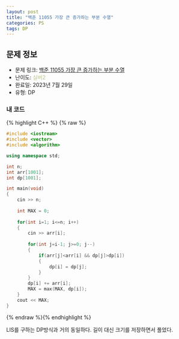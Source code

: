 ```yaml
---
layout: post
title: "백준 11055 가장 큰 증가하는 부분 수열"
categories: PS
tags: DP
---
```


## 문제 정보
- 문제 링크: [백준 11055 가장 큰 증가하는 부분 수열](https://www.acmicpc.net/problem/11055)
- 난이도: <span style="color:#B5C78A">실버2</span>
- 완료일: 2023년 7월 29일
- 유형: DP

### 내 코드

{% highlight C++ %} {% raw %}
```C++
#include <iostream>
#include <vector>
#include <algorithm>

using namespace std;

int n;
int arr[1001];
int dp[1001];

int main(void)
{
	cin >> n;
	
	int MAX = 0;
	
	for(int i=1; i<=n; i++)
	{
		cin >> arr[i];
		
		for(int j=i-1; j>=0; j--)
		{
			if(arr[j]<arr[i] && dp[j]>dp[i])
			{
				dp[i] = dp[j];
			}
		}
		dp[i] += arr[i];
		MAX = max(MAX, dp[i]);		
	}
	cout << MAX;
}
```
{% endraw %}{% endhighlight %}

LIS를 구하는 DP방식과 거의 동일하다. 길이 대신 크기를 저장하면서 풀었다.
